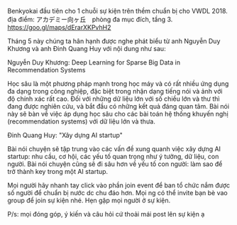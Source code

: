 Benkyokai đầu tiên cho 1 chuỗi sự kiện trên thềm chuẩn bị cho VWDL 2018.
địa điểm: アカデミー向ヶ丘　phòng đa mục đích, tầng 3.
https://goo.gl/maps/dErarXKPvhH2

Tháng 5 này chúng ta hân hạnh được nghe phát biểu từ anh Nguyễn Duy Khương và anh Đinh Quang Huy với nội dung như sau:

Nguyễn Duy Khương: Deep Learning for Sparse Big Data in Recommendation Systems

Học sâu là một phương pháp mạnh trong học máy và có rất nhiều ứng dụng đa dạng trong công nghiệp, đặc biệt trong nhận dạng tiếng nói và ảnh với độ chính xác rất cao. Đối với những dữ liệu lớn với số chiều lớn và thư thì đang được nghiên cứu, và bắt đầu có những kết quả đáng quan tâm. Bài nói này sẽ bàn về việc áp dụng học sâu cho các bài toán hệ thống khuyến nghị (recommendation systems) với dữ liệu lớn và thưa.

Đinh Quang Huy: "Xây dựng AI startup"

Bài nói chuyện sẽ tập trung vào các vấn đề xung quanh việc xây dựng AI startup: nhu cầu, cơ hội, các yếu tố quan trọng như ý tưởng, dữ liệu, con người. Bài nói chuyện cũng sẽ đi sâu hơn về yếu tố con người: làm sao để trở thành key trong một AI startup.

Mọi người hãy nhanh tay click vào phần join event để ban tổ chức nắm được số người để chuẩn bị nước dc chu đáo hơn. Mọi ng có thể invite bạn bè vao group để join sự kiện nhé.
Hẹn gặp mọi người ở sự kiện.

P/s: mọi đóng góp, ý kiến và câu hỏi cứ thoải mái post lên sự kiện ạ